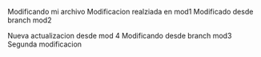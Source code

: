 Modificando mi archivo
Modificacion realziada en mod1
Modificado desde branch mod2

Nueva actualizacion desde mod 4
Modificando desde branch mod3
		Segunda modificacion
